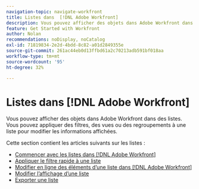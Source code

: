 ```yaml
---
navigation-topic: navigate-workfront
title: Listes dans  [!DNL Adobe Workfront]
description: Vous pouvez afficher des objets dans Adobe Workfront dans des listes. Vous pouvez appliquer des filtres, des vues ou des regroupements à une liste pour modifier les informations affichées. Cette section contient les articles suivants sur les listes
feature: Get Started with Workfront
author: Nolan
recommendations: noDisplay, noCatalog
exl-id: 71819834-2e2d-4bdd-8c82-a01d2849355e
source-git-commit: 261ac44eb0d13ffbd61a2c70213adb591bf018aa
workflow-type: tm+mt
source-wordcount: '95'
ht-degree: 32%

---
```


# Listes dans [!DNL Adobe Workfront]

<!--Audited: 11/2024-->

Vous pouvez afficher des objets dans Adobe Workfront dans des listes. Vous pouvez appliquer des filtres, des vues ou des regroupements à une liste pour modifier les informations affichées.

Cette section contient les articles suivants sur les listes :

* [Commencer avec les listes dans  [!DNL Adobe Workfront]](../../../workfront-basics/navigate-workfront/use-lists/view-items-in-a-list.md)
* [Appliquer le filtre rapide à une liste](../../../workfront-basics/navigate-workfront/use-lists/apply-quick-filter-list.md)
* [Modifier en ligne des éléments d’une liste dans  [!DNL Adobe Workfront]](../../../workfront-basics/navigate-workfront/use-lists/inline-edit-objects.md)
* [Modifier l’affichage d’une liste](../../../workfront-basics/navigate-workfront/use-lists/modify-list-display.md)
* [Exporter une liste](../../../workfront-basics/navigate-workfront/use-lists/export-lists.md)
